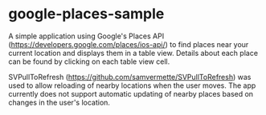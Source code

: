 # google-places-sample
A simple application using Google's Places API (https://developers.google.com/places/ios-api/) to find places near your current location and displays them in a table view. Details about each place can be found by clicking on each table view cell.

SVPullToRefresh (https://github.com/samvermette/SVPullToRefresh) was used to allow reloading of nearby locations when the user moves. The app currently does not support automatic updating of nearby places based on changes in the user's location.

